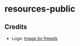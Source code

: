 # resources-public

## Credits

 * Logo: <a href="https://freepik.com/free-vector/hand-drawn-money-logo-design_82460299.htm#fromView=keyword&page=1&position=2&uuid=2ffb488e-302b-4f38-b9de-a0da048be406">Image by freepik</a>
